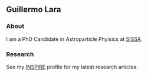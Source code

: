 ## Guillermo Lara

### About

I am a PhD Candidate in Astroparticle Phyisics at [SISSA](https://www.sissa.it/). 

### Research

See my [INSPIRE](https://inspirehep.net/authors/1926104) profile for my latest research articles.

